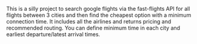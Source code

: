 This is a silly project to search google flights via the fast-flights API for all flights between 3 cities and then find the cheapest option with a minimum connection time.  It includes all the airlines and returns pricing and recommended routing.  You can define minimum time in each city and earliest departure/latest arrival times. 
